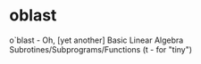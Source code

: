 # oblast
o`blast - Oh, [yet another] Basic Linear Algebra Subrotines/Subprograms/Functions (t - for "tiny")
